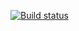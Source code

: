 [![Build status](https://ci.appveyor.com/api/projects/status/u95ut08jrixkx2j8?svg=true)](https://ci.appveyor.com/project/ns-morozova/math-log-trig)